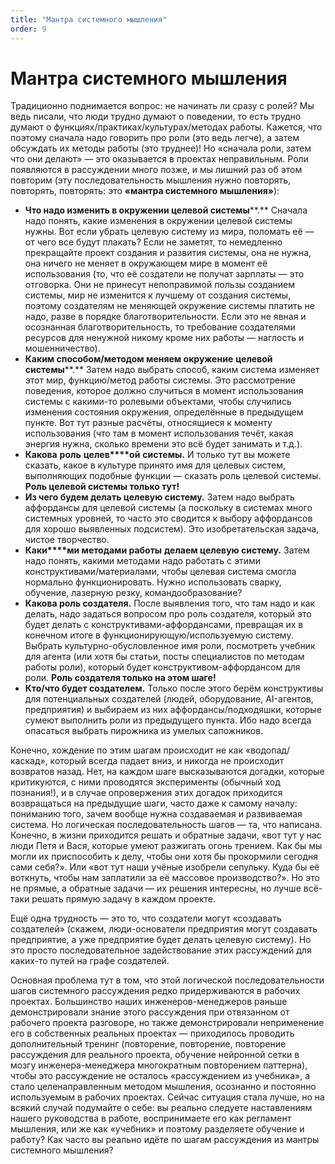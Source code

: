 ```yaml
---
title: "Мантра системного мышления"
order: 9
---
```


# Мантра системного мышления

Традиционно поднимается вопрос: не начинать ли сразу с ролей? Мы ведь писали, что люди трудно думают о поведении, то есть трудно думают о функциях/практиках/культурах/методах работы. Кажется, что поэтому сначала надо говорить про роли (это ведь легче), а затем обсуждать их методы работы (это труднее)! Но «сначала роли, затем что они делают» — это оказывается в проектах неправильным. Роли появляются в рассуждении много позже, и мы лишний раз об этом повторим (эту последовательность мышления нужно повторять, повторять, повторять: это **«мантра системного мышления»**):

* **Что надо изменить в окружении целевой системы****.** Сначала надо понять, какие изменения в окружении целевой системы нужны. Вот если убрать целевую систему из мира, поломать её — от чего все будут плакать? Если не заметят, то немедленно прекращайте проект создания и развития системы, она не нужна, она ничего не меняет в окружающем мире в момент её использования (то, что её создатели не получат зарплаты — это отговорка. Они не принесут непоправимой пользы созданием системы, мир не изменится к лучшему от создания системы, поэтому создателям не меняющей окружение системы платить не надо, разве в порядке благотворительности. Если это не явная и осознанная благотворительность, то требование создателями ресурсов для ненужной никому кроме них работы — наглость и мошенничество).
* **Каким способом/методом меняем окружение** **целевой системы****.** Затем надо выбрать способ, каким система изменяет этот мир, функцию/метод работы системы. Это рассмотрение поведения, которое должно случиться в момент использования системы с какими-то ролевыми объектами, чтобы случились изменения состояния окружения, определённые в предыдущем пункте. Вот тут разные расчёты, относящиеся к моменту использования (что там в момент использования течёт, какая энергия нужна, сколько времени это всё будет занимать и т.д.).
* **Какова** **роль** **целев****ой** **систем****ы****.** И только тут вы можете сказать, какое в культуре принято имя для целевых систем, выполняющих подобные функции — сказать роль целевой системы. **Роль целевой системы только тут!**
* **Из чего будем делать целевую систему.** Затем надо выбрать аффордансы для целевой системы (а поскольку в системах много системных уровней, то часто это сводится к выбору аффордансов для хорошо выявленных подсистем). Это изобретательская задача, чистое творчество.
* **Каки****ми методами работы** **делаем целевую систему.** Затем надо понять, какими методами надо работать с этими конструктивами/материалами, чтобы целевая система смогла нормально функционировать. Нужно использовать сварку, обучение, лазерную резку, командообразование?
* **Какова роль создателя.** После выявления того, что там надо и как делать, надо задаться вопросом про роль создателя, который это будет делать с конструктивами-аффордансами, превращая их в конечном итоге в функционирующую/используемую систему. Выбрать культурно-обусловленное имя роли, посмотреть учебник для агента (или хотя бы статьи, посты специалистов по методам работы роли), который будет конструктивом-аффордансом для роли. **Роль создателя только на этом шаге!**
* **Кто/что будет создателем.** Только после этого берём конструктивы для потенциальных создателей (людей, оборудование, AI-агентов, предприятия) и выбираем из них аффордансы/подходяшки, которые сумеют выполнить роли из предыдущего пункта. Ибо надо всегда опасаться выбрать пирожника из умелых сапожников.

Конечно, хождение по этим шагам происходит не как «водопад/каскад», который всегда падает вниз, и никогда не происходит возвратов назад. Нет, на каждом шаге высказываются догадки, которые критикуются, с ними проводятся эксперименты (обычный ход познания!), и в случае опровержения этих догадок приходится возвращаться на предыдущие шаги, часто даже к самому началу: пониманию того, зачем вообще нужна создаваемая и развиваемая система. Но логическая последовательность шагов — та, что написана. Конечно, в жизни приходится решать и обратные задачи, «вот тут у нас люди Петя и Вася, которые умеют разжигать огонь трением. Как бы мы могли их приспособить к делу, чтобы они хотя бы прокормили сегодня сами себя?». Или «вот тут наши учёные изобрели сепульку. Куда бы её воткнуть, чтобы нам заплатили за её массовое производство?». Но это не прямые, а обратные задачи — их решения интересны, но лучше всё-таки решать прямую задачу в каждом проекте.

Ещё одна трудность — это то, что создатели могут «создавать создателей» (скажем, люди-основатели предприятия могут создавать предприятие, а уже предприятие будет делать целевую систему). Но это просто последовательное задействование этих рассуждений для каких-то путей на графе создателей.

Основная проблема тут в том, что этой логической последовательности шагов системного рассуждения редко придерживаются в рабочих проектах. Большинство наших инженеров-менеджеров раньше демонстрировали знание этого рассуждения при отвязанном от рабочего проекта разговоре, но также демонстрировали неприменение его в собственных реальных проектах — приходилось проводить дополнительный тренинг (повторение, повторение, повторение рассуждения для реального проекта, обучение нейронной сетки в мозгу инженера-менеджера многократным повторением паттерна), чтобы это рассуждение не осталось «рассуждением из учебника», а стало целенаправленным методом мышления, осознанно и постоянно используемым в рабочих проектах. Сейчас ситуация стала лучше, но на всякий случай подумайте о себе: вы реально следуете наставлениям нашего руководства в работе, воспринимаете его как регламент мышления, или же как «учебник» и поэтому разделяете обучение и работу? Как часто вы реально идёте по шагам рассуждения из мантры системного мышления?